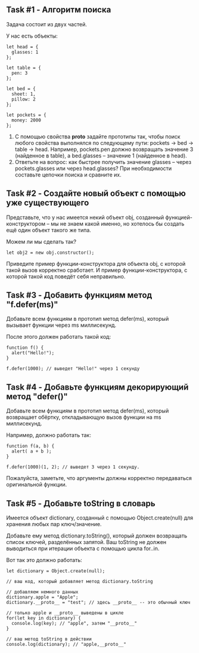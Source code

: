 ## Task #1 - Алгоритм поиска

Задача состоит из двух частей.

У нас есть объекты:
```
let head = {
  glasses: 1
};

let table = {
  pen: 3
};

let bed = {
  sheet: 1,
  pillow: 2
};

let pockets = {
  money: 2000
};
```
1) С помощью свойства __proto__ задайте прототипы так, чтобы поиск любого свойства выполнялся по следующему пути: pockets → bed → table → head. Например, pockets.pen должно возвращать значение 3 (найденное в table), а bed.glasses – значение 1 (найденное в head).
2) Ответьте на вопрос: как быстрее получить значение glasses – через pockets.glasses или через head.glasses? При необходимости составьте цепочки поиска и сравните их.

## Task #2 - Создайте новый объект с помощью уже существующего
Представьте, что у нас имеется некий объект obj, созданный функцией-конструктором – мы не знаем какой именно, но хотелось бы создать ещё один объект такого же типа.

Можем ли мы сделать так?
```
let obj2 = new obj.constructor();
```

Приведите пример функции-конструктора для объекта obj, с которой такой вызов корректно сработает. И пример функции-конструктора, с которой такой код поведёт себя неправильно.

## Task #3 - Добавить функциям метод "f.defer(ms)"
Добавьте всем функциям в прототип метод defer(ms), который вызывает функции через ms миллисекунд.

После этого должен работать такой код:
```
function f() {
  alert("Hello!");
}

f.defer(1000); // выведет "Hello!" через 1 секунду
```

## Task #4 - Добавьте функциям декорирующий метод "defer()"
Добавьте всем функциям в прототип метод defer(ms), который возвращает обёртку, откладывающую вызов функции на ms миллисекунд.

Например, должно работать так:
```
function f(a, b) {
  alert( a + b );
}

f.defer(1000)(1, 2); // выведет 3 через 1 секунду.
```
Пожалуйста, заметьте, что аргументы должны корректно передаваться оригинальной функции.

## Task #5 - Добавьте toString в словарь
Имеется объект dictionary, созданный с помощью Object.create(null) для хранения любых пар ключ/значение.

Добавьте ему метод dictionary.toString(), который должен возвращать список ключей, разделённых запятой. Ваш toString не должен выводиться при итерации объекта с помощью цикла for..in.

Вот так это должно работать:
```
let dictionary = Object.create(null);

// ваш код, который добавляет метод dictionary.toString

// добавляем немного данных
dictionary.apple = "Apple";
dictionary.__proto__ = "test"; // здесь __proto__ -- это обычный ключ

// только apple и __proto__ выведены в цикле
for(let key in dictionary) {
  console.log(key); // "apple", затем "__proto__"
}

// ваш метод toString в действии
console.log(dictionary); // "apple,__proto__"
```
